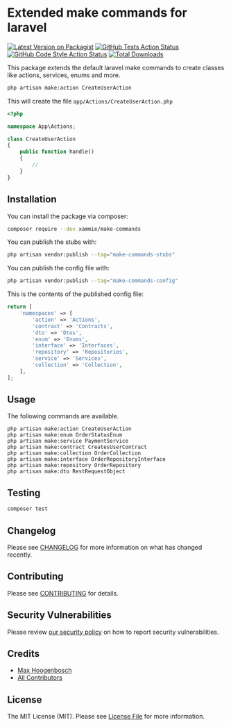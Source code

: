 # Extended make commands for laravel

[![Latest Version on Packagist](https://img.shields.io/packagist/v/xammie/make-commands.svg?style=flat-square)](https://packagist.org/packages/xammie/make-commands)
[![GitHub Tests Action Status](https://img.shields.io/github/workflow/status/xammie/make-commands/run-tests?label=tests)](https://github.com/xammie/make-commands/actions?query=workflow%3Arun-tests+branch%3Amain)
[![GitHub Code Style Action Status](https://img.shields.io/github/workflow/status/xammie/make-commands/Check%20&%20fix%20styling?label=code%20style)](https://github.com/xammie/make-commands/actions?query=workflow%3A"Check+%26+fix+styling"+branch%3Amain)
[![Total Downloads](https://img.shields.io/packagist/dt/xammie/make-commands.svg?style=flat-square)](https://packagist.org/packages/xammie/make-commands)

This package extends the default laravel make commands to create classes like actions, services, enums and more.

```bash
php artisan make:action CreateUserAction
```

This will create the file `app/Actions/CreateUserAction.php`

```php
<?php

namespace App\Actions;

class CreateUserAction
{
    public function handle()
    {
        //
    }
}
```

## Installation

You can install the package via composer:

```bash
composer require --dev xammie/make-commands
```

You can publish the stubs with:

```bash
php artisan vendor:publish --tag="make-commands-stubs"
```

You can publish the config file with:

```bash
php artisan vendor:publish --tag="make-commands-config"
```

This is the contents of the published config file:

```php
return [
    'namespaces' => [
        'action' => 'Actions',
        'contract' => 'Contracts',
        'dto' => 'Dtos',
        'enum' => 'Enums',
        'interface' => 'Interfaces',
        'repository' => 'Repositories',
        'service' => 'Services',
        'collection' => 'Collection',
    ],
];
```

## Usage

The following commands are available.

```
php artisan make:action CreateUserAction
php artisan make:enum OrderStatusEnum
php artisan make:service PaymentService
php artisan make:contract CreatesUserContract
php artisan make:collection OrderCollection
php artisan make:interface OrderRepositoryInterface
php artisan make:repository OrderRepository
php artisan make:dto RestRequestObject
```

## Testing

```bash
composer test
```

## Changelog

Please see [CHANGELOG](CHANGELOG.md) for more information on what has changed recently.

## Contributing

Please see [CONTRIBUTING](.github/CONTRIBUTING.md) for details.

## Security Vulnerabilities

Please review [our security policy](../../security/policy) on how to report security vulnerabilities.

## Credits

- [Max Hoogenbosch](https://github.com/Xammie)
- [All Contributors](../../contributors)

## License

The MIT License (MIT). Please see [License File](LICENSE.md) for more information.
